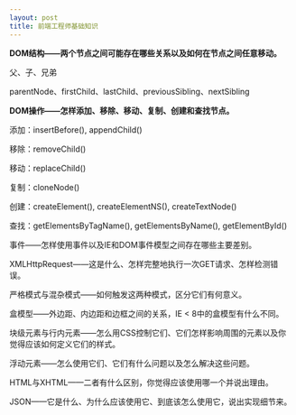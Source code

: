 ```yaml
---
layout: post
title: 前端工程师基础知识
---
```

**DOM结构——两个节点之间可能存在哪些关系以及如何在节点之间任意移动。**

父、子、兄弟

parentNode、firstChild、lastChild、previousSibling、nextSibling

**DOM操作——怎样添加、移除、移动、复制、创建和查找节点。**

添加：insertBefore(), appendChild()

移除：removeChild()

移动：replaceChild()

复制：cloneNode()

创建：createElement(), createElementNS(), createTextNode()

查找：getElementsByTagName(), getElementsByName(), getElementById()

事件——怎样使用事件以及IE和DOM事件模型之间存在哪些主要差别。

XMLHttpRequest——这是什么、怎样完整地执行一次GET请求、怎样检测错误。

严格模式与混杂模式——如何触发这两种模式，区分它们有何意义。

盒模型——外边距、内边距和边框之间的关系，IE &lt; 8中的盒模型有什么不同。

块级元素与行内元素——怎么用CSS控制它们、它们怎样影响周围的元素以及你觉得应该如何定义它们的样式。

浮动元素——怎么使用它们、它们有什么问题以及怎么解决这些问题。

HTML与XHTML——二者有什么区别，你觉得应该使用哪一个并说出理由。

JSON——它是什么、为什么应该使用它、到底该怎么使用它，说出实现细节来。